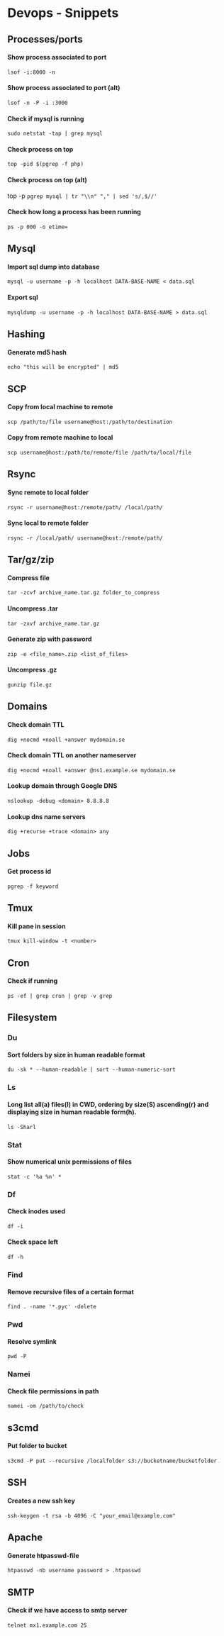 # Devops - Snippets

## Processes/ports

#### Show process associated to port
`lsof -i:8000 -n`

#### Show process associated to port (alt)
`lsof -n -P -i :3000`

#### Check if mysql is running
`sudo netstat -tap | grep mysql`

#### Check process on top
`top -pid $(pgrep -f php)`

#### Check process on top (alt)
top -p `pgrep mysql | tr "\\n" "," | sed 's/,$//'`

#### Check how long a process has been running
`ps -p 000 -o etime=`


## Mysql

#### Import sql dump into database
`mysql -u username -p -h localhost DATA-BASE-NAME < data.sql`

#### Export sql
`mysqldump -u username -p -h localhost DATA-BASE-NAME > data.sql`


## Hashing

#### Generate md5 hash
`echo "this will be encrypted" | md5`


## SCP

#### Copy from local machine to remote
`scp /path/to/file username@host:/path/to/destination`

#### Copy from remote machine to local
`scp username@host:/path/to/remote/file /path/to/local/file`

## Rsync

#### Sync remote to local folder
`rsync -r username@host:/remote/path/ /local/path/`

#### Sync local to remote folder
`rsync -r /local/path/ username@host:/remote/path/`


## Tar/gz/zip

#### Compress file
`tar -zcvf archive_name.tar.gz folder_to_compress`

#### Uncompress .tar
`tar -zxvf archive_name.tar.gz`

#### Generate zip with password
`zip -e <file_name>.zip <list_of_files>`

#### Uncompress .gz
`gunzip file.gz`


## Domains

#### Check domain TTL
`dig +nocmd +noall +answer mydomain.se`

#### Check domain TTL on another nameserver
`dig +nocmd +noall +answer @ns1.example.se mydomain.se`

#### Lookup domain through Google DNS
`nslookup -debug <domain> 8.8.8.8`

#### Lookup dns name servers
`dig +recurse +trace <domain> any`


## Jobs

#### Get process id
`pgrep -f keyword`


## Tmux

#### Kill pane in session
`tmux kill-window -t <number>`


## Cron

#### Check if running
`ps -ef | grep cron | grep -v grep`


## Filesystem

### Du

#### Sort folders by size in human readable format
`du -sk * --human-readable | sort --human-numeric-sort`

### Ls

#### Long list all(a) files(l) in CWD, ordering by size(S) ascending(r) and displaying size in human readable form(h).
`ls -Sharl`

### Stat

#### Show numerical unix permissions of files
`stat -c '%a %n' *`

### Df

#### Check inodes used
`df -i`

#### Check space left
`df -h`

### Find

#### Remove recursive files of a certain format
`find . -name '*.pyc' -delete`

### Pwd

#### Resolve symlink
`pwd -P`

### Namei

#### Check file permissions in path
`namei -om /path/to/check`


## s3cmd

#### Put folder to bucket
`s3cmd -P put --recursive /localfolder s3://bucketname/bucketfolder`


## SSH

#### Creates a new ssh key
`ssh-keygen -t rsa -b 4096 -C "your_email@example.com"`


## Apache

#### Generate htpasswd-file
`htpasswd -nb username password > .htpasswd`


## SMTP

#### Check if we have access to smtp server
`telnet mx1.example.com 25`
